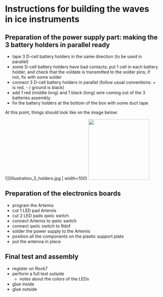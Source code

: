 # Instructions for building the waves in ice instruments

## Preparation of the power supply part: making the 3 battery holders in parallel ready

- tape 3 D-cell battery holders in the same direction (to be used in parallel)
- some D-cell battery holders have bad contacts; put 1 cell in each battery holder, and check that the voldate is transmitted to the solder pins; if not, fix with some solder
- connect 3 D-cell battery holders in parallel (follow usual conventions: + is red, - / ground is black)
- add 1 red (middle long) and 1 black (long) wire coming out of the 3 batteries assembly
- fix the battery holders at the bottom of the box with some duct tape

At this point, things should look like on the image below:

![](illustration_3_holders.jpg | width=100)
<img src="https://github.com/jerabaul29/OpenMetBuoy-v2021a/blob/main/instrument_hardware/illustration_3_holders.jpg" width="200" />

## Preparation of the electronics boards

- program the Artemis
- cut 1 LED pad Artemis
- cut 2 LED pads qwiic switch
- connect Artemis to qwiic switch
- connect qwiic switch to 9dof
- solder the power supply to the Artemis
- position all the components on the plastic support plate
- put the antenna in place

## Final test and assembly

- register on Rock7
- perform a full test outside
  - notes about the colors of the LEDs
- glue inside
- glue outside

